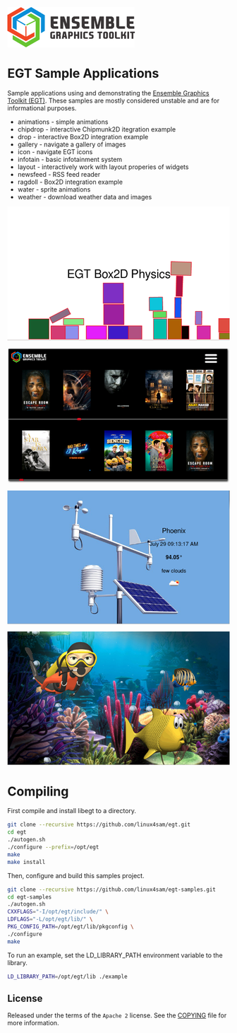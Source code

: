 ![Ensemble Graphics Toolkit](docs/logo.png)

# EGT Sample Applications

Sample applications using and demonstrating the
[Ensemble Graphics Toolkit (EGT)](https://github.com/linux4sam/egt).  These
samples are mostly considered unstable and are for informational purposes.

- animations - simple animations
- chipdrop - interactive Chipmunk2D itegration example
- drop - interactive Box2D integration example
- gallery - navigate a gallery of images
- icon - navigate EGT icons
- infotain - basic infotainment system
- layout - interactively work with layout properies of widgets
- newsfeed - RSS feed reader
- ragdoll - Box2D integration example
- water - sprite animations
- weather - download weather data and images

![EGT Box2D Sample](docs/screenshot0.png "EGT Box2D Sample")

![EGT Gallery Sample](docs/screenshot3.png "EGT Gallery Sample")

![EGT Weather Sample](docs/screenshot1.png "EGT Weather Sample")

![EGT Sprite Sample](docs/screenshot2.png "EGT Sprite Sample")

# Compiling

First compile and install libegt to a directory.

```sh
git clone --recursive https://github.com/linux4sam/egt.git
cd egt
./autogen.sh
./configure --prefix=/opt/egt
make
make install
```

Then, configure and build this samples project.

```sh
git clone --recursive https://github.com/linux4sam/egt-samples.git
cd egt-samples
./autogen.sh
CXXFLAGS="-I/opt/egt/include/" \
LDFLAGS="-L/opt/egt/lib/" \
PKG_CONFIG_PATH=/opt/egt/lib/pkgconfig \
./configure
make
```

To run an example, set the LD_LIBRARY_PATH environment variable to the library.

```sh
LD_LIBRARY_PATH=/opt/egt/lib ./example
```

## License

Released under the terms of the `Apache 2` license. See the [COPYING](COPYING)
file for more information.

